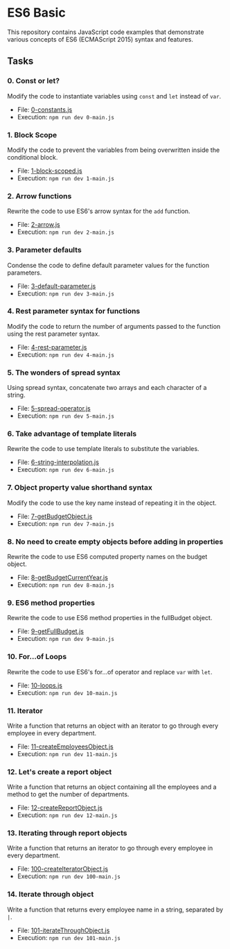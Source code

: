 # ES6 Basic

This repository contains JavaScript code examples that demonstrate various concepts of ES6 (ECMAScript 2015) syntax and features.



## Tasks

### 0. Const or let?

Modify the code to instantiate variables using `const` and `let` instead of `var`.

- File: [0-constants.js](./0x00-ES6_basic/0-constants.js)
- Execution: `npm run dev 0-main.js`

### 1. Block Scope

Modify the code to prevent the variables from being overwritten inside the conditional block.

- File: [1-block-scoped.js](./0x00-ES6_basic/1-block-scoped.js)
- Execution: `npm run dev 1-main.js`

### 2. Arrow functions

Rewrite the code to use ES6's arrow syntax for the `add` function.

- File: [2-arrow.js](./0x00-ES6_basic/2-arrow.js)
- Execution: `npm run dev 2-main.js`

### 3. Parameter defaults

Condense the code to define default parameter values for the function parameters.

- File: [3-default-parameter.js](./0x00-ES6_basic/3-default-parameter.js)
- Execution: `npm run dev 3-main.js`

### 4. Rest parameter syntax for functions

Modify the code to return the number of arguments passed to the function using the rest parameter syntax.

- File: [4-rest-parameter.js](./0x00-ES6_basic/4-rest-parameter.js)
- Execution: `npm run dev 4-main.js`

### 5. The wonders of spread syntax

Using spread syntax, concatenate two arrays and each character of a string.

- File: [5-spread-operator.js](./0x00-ES6_basic/5-spread-operator.js)
- Execution: `npm run dev 5-main.js`

### 6. Take advantage of template literals

Rewrite the code to use template literals to substitute the variables.

- File: [6-string-interpolation.js](./0x00-ES6_basic/6-string-interpolation.js)
- Execution: `npm run dev 6-main.js`

### 7. Object property value shorthand syntax

Modify the code to use the key name instead of repeating it in the object.

- File: [7-getBudgetObject.js](./0x00-ES6_basic/7-getBudgetObject.js)
- Execution: `npm run dev 7-main.js`

### 8. No need to create empty objects before adding in properties

Rewrite the code to use ES6 computed property names on the budget object.

- File: [8-getBudgetCurrentYear.js](./0x00-ES6_basic/8-getBudgetCurrentYear.js)
- Execution: `npm run dev 8-main.js`

### 9. ES6 method properties

Rewrite the code to use ES6 method properties in the fullBudget object.

- File: [9-getFullBudget.js](./0x00-ES6_basic/9-getFullBudget.js)
- Execution: `npm run dev 9-main.js`

### 10. For...of Loops

Rewrite the code to use ES6's for...of operator and replace `var` with `let`.

- File: [10-loops.js](./0x00-ES6_basic/10-loops.js)
- Execution: `npm run dev 10-main.js`

### 11. Iterator

Write a function that returns an object with an iterator to go through every employee in every department.

- File: [11-createEmployeesObject.js](./0x00-ES6_basic/11-createEmployeesObject.js)
- Execution: `npm run dev 11-main.js`

### 12. Let's create a report object

Write a function that returns an object containing all the employees and a method to get the number of departments.

- File: [12-createReportObject.js](./0x00-ES6_basic/12-createReportObject.js)
- Execution: `npm run dev 12-main.js`

### 13. Iterating through report objects

Write a function that returns an iterator to go through every employee in every department.

- File: [100-createIteratorObject.js](./0x00-ES6_basic/100-createIteratorObject.js)
- Execution: `npm run dev 100-main.js`

### 14. Iterate through object

Write a function that returns every employee name in a string, separated by `|`.

- File: [101-iterateThroughObject.js](./0x00-ES6_basic/101-iterateThroughObject.js)
- Execution: `npm run dev 101-main.js`

